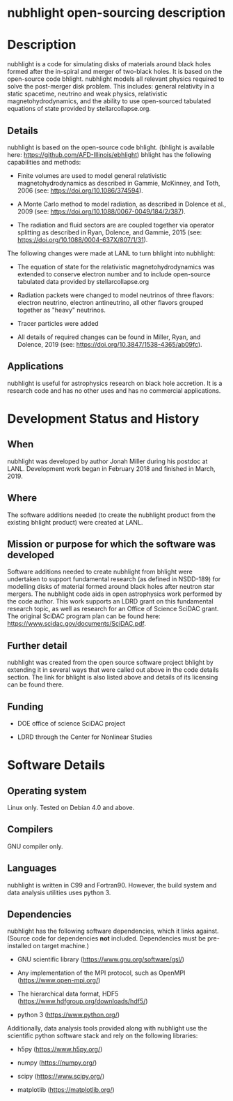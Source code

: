 nubhlight open-sourcing description
===

# Description

nubhlight is a code for simulating disks of materials around black
holes formed after the in-spiral and merger of two-black holes. It is
based on the open-source code bhlight. nubhlight models all relevant
physics required to solve the post-merger disk problem. This includes:
general relativity in a static spacetime, neutrino and weak physics,
relativistic magnetohydrodynamics, and the ability to use open-sourced
tabulated equations of state provided by stellarcollapse.org.

## Details

nubhlight is based on the open-source code bhlight. (bhlight is
available here: https://github.com/AFD-Illinois/ebhlight) bhlight has
the following capabilities and methods:

- Finite volumes are used to model general relativistic
  magnetohydrodynamics as described in Gammie, McKinney, and Toth,
  2006 (see: https://doi.org/10.1086/374594).

- A Monte Carlo method to model radiation, as described in Dolence et
  al., 2009 (see: https://doi.org/10.1088/0067-0049/184/2/387).

- The radiation and fluid sectors are are coupled together via
  operator splitting as described in Ryan, Dolence, and Gammie, 2015
  (see: https://doi.org/10.1088/0004-637X/807/1/31).

The following changes were made at LANL to turn bhlight into
nubhlight:

- The equation of state for the relativistic magnetohydrodynamics was
  extended to conserve electron number and to include open-source
  tabulated data provided by stellarcollapse.org

- Radiation packets were changed to model neutrinos of three flavors:
  electron neutrino, electron antineutrino, all other flavors grouped
  together as "heavy" neutrinos.
  
- Tracer particles were added

- All details of required changes can be found in Miller, Ryan, and
  Dolence, 2019 (see: https://doi.org/10.3847/1538-4365/ab09fc).

## Applications

nubhlight is useful for astrophysics research on black hole
accretion. It is a research code and has no other uses and has no
commercial applications.

# Development Status and History

## When

nubhlight was developed by author Jonah Miller during his postdoc at
LANL. Development work began in February 2018 and finished in March,
2019.

## Where

The software additions needed (to create the nubhlight product from
the existing bhlight product) were created at LANL.

## Mission or purpose for which the software was developed

Software additions needed to create nubhlight from bhlight were
undertaken to support fundamental research (as defined in NSDD-189)
for modelling disks of material formed around black holes after
neutron star mergers. The nubhlight code aids in open astrophysics
work performed by the code author.  This work supports an LDRD grant
on this fundamental research topic, as well as research for an Office
of Science SciDAC grant. The original SciDAC program plan can be found
here: https://www.scidac.gov/documents/SciDAC.pdf.

## Further detail

nubhlight was created from the open source software project bhlight by
extending it in several ways that were called out above in the code
details section.  The link for bhlight is also listed above and
details of its licensing can be found there.

## Funding

- DOE office of science SciDAC project

- LDRD through the Center for Nonlinear Studies

# Software Details

## Operating system

Linux only. Tested on Debian 4.0 and above.

## Compilers

GNU compiler only.

## Languages

nubhlight is written in C99 and Fortran90. However, the build system
and data analysis utilities uses python 3.

## Dependencies

nubhlight has the following software dependencies, which it links
against. (Source code for dependencies **not** included. Dependencies
must be pre-installed on target machine.)

- GNU scientific library (https://www.gnu.org/software/gsl/)

- Any implementation of the MPI protocol, such as OpenMPI (https://www.open-mpi.org/)

- The hierarchical data format, HDF5 (https://www.hdfgroup.org/downloads/hdf5/)

- python 3 (https://www.python.org/)

Additionally, data analysis tools provided along with nubhlight use
the scientific python software stack and rely on the following
libraries:

- h5py (https://www.h5py.org/)

- numpy (https://numpy.org/)

- scipy (https://www.scipy.org/)

- matplotlib (https://matplotlib.org/)

